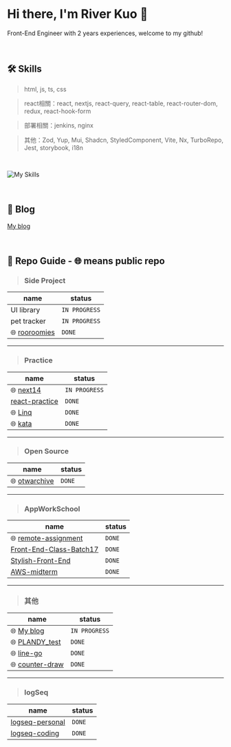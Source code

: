 # Hi there, I'm River Kuo 👋
Front-End Engineer with 2 years experiences, welcome to my github!

<br/>



🛠 Skills
---

> html, js, ts, css


> react相關：react, nextjs, react-query, react-table, react-router-dom, redux, react-hook-form


> 部署相關：jenkins, nginx


> 其他：Zod, Yup, Mui, Shadcn, StyledComponent, Vite, Nx, TurboRepo, Jest, storybook, i18n

<br/>

![My Skills](https://go-skill-icons.vercel.app/api/icons?i=javascript,typescript,html,css,react,nextjs,redux,styledcomponents,nginx,jenkins,reactquery,storybook&perline=10)


<br/>

:bookmark: Blog
---
[My blog](https://github.com/riverkuo/blog)

<br/>

📁 Repo Guide - :globe_with_meridians: means public repo
---
> ### Side Project

| name  | status |
| ----- | -------- |
| UI library | `IN PROGRESS` |
| pet tracker | `IN PROGRESS` |
|  :globe_with_meridians: [rooroomies](https://github.com/riverkuo/rooroomies) | `DONE` |

---

> ### Practice

| name  | status |
| ----- | -------- |
| :globe_with_meridians: [next14](https://github.com/riverkuo/next14) | `IN PROGRESS` |
| [react-practice](https://github.com/riverkuo/react-practice) | `DONE` |
| :globe_with_meridians: [Linq](https://github.com/riverkuo/Linq) | `DONE` |
| :globe_with_meridians: [kata](https://github.com/riverkuo/kata) | `DONE` |

---

> ### Open Source

| name  | status |
| ----- | -------- |
| :globe_with_meridians: [otwarchive](https://github.com/riverkuo/otwarchive) | `DONE` |

---

> ### AppWorkSchool

| name  | status |
| ----- | -------- |
| :globe_with_meridians: [remote-assignment](https://github.com/riverkuo/remote-assignment) | `DONE` |
| [Front-End-Class-Batch17](https://github.com/riverkuo/Front-End-Class-Batch17) | `DONE` |
| [Stylish-Front-End](https://github.com/riverkuo/Stylish-Front-End) | `DONE` |
| [AWS-midterm](https://github.com/riverkuo/AWS-midterm) | `DONE` |

---

> ### 其他

| name  | status |
| ----- | -------- |
| :globe_with_meridians: [My blog](https://github.com/riverkuo/blog) | `IN PROGRESS` |
| :globe_with_meridians: [PLANDY_test](https://github.com/riverkuo/PLANDY_test) | `DONE` |
| :globe_with_meridians: [line-go](https://github.com/riverkuo/line-go) | `DONE` |
| :globe_with_meridians: [counter-draw](https://github.com/riverkuo/counter-draw) | `DONE` |

---

> ### logSeq

| name  | status |
| ----- | -------- |
| [logseq-personal](https://github.com/riverkuo/logseq-personal) | `DONE` |
| [logseq-coding](https://github.com/riverkuo/logseq-coding) | `DONE` |

